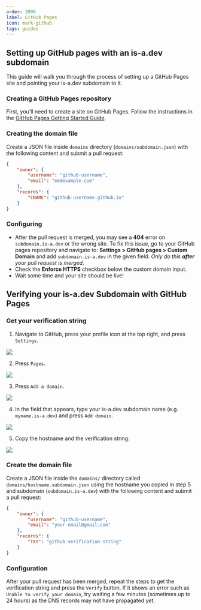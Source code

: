 ```yaml
---
order: 2000
label: GitHub Pages
icon: mark-github
tags: guides
---
```


## Setting up GitHub pages with an is-a.dev subdomain

This guide will walk you through the process of setting up a GitHub Pages site and pointing your is-a.dev subdomain to it.

### Creating a GitHub Pages repository

First, you'll need to create a site on GitHub Pages. Follow the instructions in the [GitHub Pages Getting Started Guide](https://docs.github.com/en/pages/getting-started-with-github-pages).

### Creating the domain file

Create a JSON file inside `domains` directory (`domains/subdomain.json`) with the following content and submit a pull request:

```json
{
    "owner": {
        "username": "github-username",
        "email": "me@example.com"
    },
    "records": {
        "CNAME": "github-username.github.io"
    }
}
```

### Configuring

- After the pull request is merged, you may see a **404** error on `subdomain.is-a.dev` or the wrong site. To fix this issue, go to your GitHub pages repository and navigate to: **Settings > GitHub pages > Custom Domain** and add `subdomain.is-a.dev` in the given field. *Only do this **after** your pull request is merged.*
- Check the **Enforce HTTPS** checkbox below the custom domain input.
- Wait some time and your site should be live!

## Verifying your is-a.dev Subdomain with GitHub Pages

### Get your verification string

1. Navigate to GitHub, press your profile icon at the top right, and press `Settings`.

![](../media/github_pages_verification/step_1.png)

2. Press `Pages`.

![](../media/github_pages_verification/step_2.png)

3. Press `Add a domain`.

![](../media/github_pages_verification/step_3.png)

4. In the field that appears, type your is-a.dev subdomain name (e.g. `myname.is-a.dev`) and press `Add domain`.

![](../media/github_pages_verification/step_4.png)

5. Copy the hostname and the verification string.

![](../media/github_pages_verification/step_5.png)

### Create the domain file

Create a JSON file inside the `domains/` directory called `domains/hostname.subdomain.json` using the hostname you copied in step 5 and subdomain (`subdomain.is-a.dev`) with the following content and submit a pull request:

```json
{
    "owner": {
        "username": "github-username",
        "email": "your-email@gmail.com"
    },
    "records": {
        "TXT": "github-verification-string"
    }
}
```

### Configuration

After your pull request has been merged, repeat the steps to get the verification string and press the `Verify` button.
If it shows an error such as `Unable to verify your domain`, try waiting a few minutes (sometimes up to 24 hours) as the DNS records may not have propagated yet.
